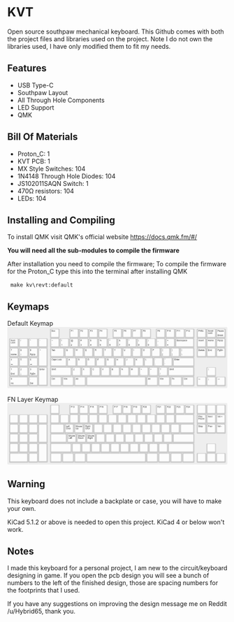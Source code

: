 # KVT
Open source southpaw mechanical keyboard. This Github comes with both the project files and libraries used on the project.
Note I do not own the libraries used, I have only modified them to fit my needs.

## Features
* USB Type-C
* Southpaw Layout
* All Through Hole Components
* LED Support
* QMK

## Bill Of Materials
* Proton_C: 1
* KVT PCB: 1
* MX Style Switches: 104
* 1N4148 Through Hole Diodes: 104
* JS102011SAQN Switch: 1
* 470Ω resistors: 104
* LEDs: 104


## Installing and Compiling
To install QMK visit QMK's official website https://docs.qmk.fm/#/

**You will need all the sub-modules to compile the firmware**

After installation you need to compile the firmware; To compile the firmware for the Proton_C type this into the terminal after installing QMK

```
 make kv\revt:default
```
## Keymaps
Default Keymap
![Default Keymap](Images/Default_Keymap.png)

FN Layer Keymap
![FN Keymap](Images/Fn_Keymap.png)

## Warning
This keyboard does not include a backplate or case, you will have to make your own.

KiCad 5.1.2 or above is needed to open this project. KiCad 4 or below won't work.

## Notes
I made this keyboard for a personal project, I am new to the circuit/keyboard designing in game. If you open the pcb design you will see a bunch of numbers to the left of the finished design, those are spacing numbers for the footprints that I used.   

If you have any suggestions on improving the design message me on Reddit /u/Hybrid65, thank you.  
